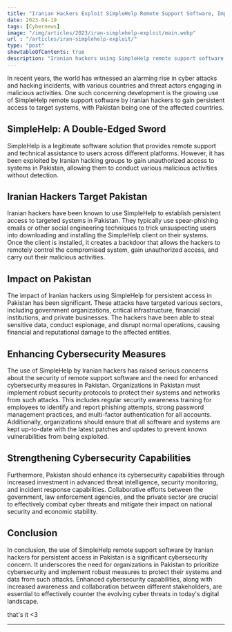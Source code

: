 ```yaml
---
title: "Iranian Hackers Exploit SimpleHelp Remote Support Software, Impacting Pakistan"
date: 2023-04-19
tags: [Cybernews]
image: "/img/articles/2023/iran-simplehelp-exploit/main.webp"
url : "/articles/iran-simplehelp-exploit/"
type: "post"
showtableOfContents: true
description: "Iranian hackers using SimpleHelp remote support software to gain persistent access in Pakistan. Learn about the impact and cybersecurity measures needed."
---
```


In recent years, the world has witnessed an alarming rise in cyber attacks and hacking incidents, with various countries and threat actors engaging in malicious activities. One such concerning development is the growing use of SimpleHelp remote support software by Iranian hackers to gain persistent access to target systems, with Pakistan being one of the affected countries.

## SimpleHelp: A Double-Edged Sword

SimpleHelp is a legitimate software solution that provides remote support and technical assistance to users across different platforms. However, it has been exploited by Iranian hacking groups to gain unauthorized access to systems in Pakistan, allowing them to conduct various malicious activities without detection.

## Iranian Hackers Target Pakistan

Iranian hackers have been known to use SimpleHelp to establish persistent access to targeted systems in Pakistan. They typically use spear-phishing emails or other social engineering techniques to trick unsuspecting users into downloading and installing the SimpleHelp client on their systems. Once the client is installed, it creates a backdoor that allows the hackers to remotely control the compromised system, gain unauthorized access, and carry out their malicious activities.

## Impact on Pakistan

The impact of Iranian hackers using SimpleHelp for persistent access in Pakistan has been significant. These attacks have targeted various sectors, including government organizations, critical infrastructure, financial institutions, and private businesses. The hackers have been able to steal sensitive data, conduct espionage, and disrupt normal operations, causing financial and reputational damage to the affected entities.

## Enhancing Cybersecurity Measures

The use of SimpleHelp by Iranian hackers has raised serious concerns about the security of remote support software and the need for enhanced cybersecurity measures in Pakistan. Organizations in Pakistan must implement robust security protocols to protect their systems and networks from such attacks. This includes regular security awareness training for employees to identify and report phishing attempts, strong password management practices, and multi-factor authentication for all accounts. Additionally, organizations should ensure that all software and systems are kept up-to-date with the latest patches and updates to prevent known vulnerabilities from being exploited.

## Strengthening Cybersecurity Capabilities

Furthermore, Pakistan should enhance its cybersecurity capabilities through increased investment in advanced threat intelligence, security monitoring, and incident response capabilities. Collaborative efforts between the government, law enforcement agencies, and the private sector are crucial to effectively combat cyber threats and mitigate their impact on national security and economic stability.

## Conclusion

In conclusion, the use of SimpleHelp remote support software by Iranian hackers for persistent access in Pakistan is a significant cybersecurity concern. It underscores the need for organizations in Pakistan to prioritize cybersecurity and implement robust measures to protect their systems and data from such attacks. Enhanced cybersecurity capabilities, along with increased awareness and collaboration between different stakeholders, are essential to effectively counter the evolving cyber threats in today's digital landscape.

that's it <3

---